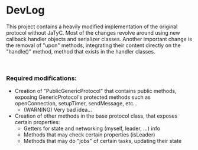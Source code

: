 # DevLog

This project contains a heavily modified implementation of the original protocol without JaTyC. 
Most of the changes revolve around using new callback handler objects and serializer classes. 
Another important change is the removal of "upon" methods, integrating their content directly on the "handle()" method, method that exists in the handler classes.

<br>

### Required modifications:
- Creation of "PublicGenericProtocol" that contains public methods, exposing GenericProtocol's protected methods such as openConnection, setupTimer, sendMessage, etc...
    - (WARNING) Very bad idea...
- Creation of other methods in the base protocol class, that exposes certain properties:
    - Getters for state and networking (myself, leader, ...) info
    - Methods that may check certain properties (isLeader)
    - Methods that may do "jobs" of certain tasks, updating their state




